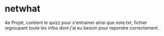 # netwhat

4e Projet, contient le quizz pour s'entrainer ainsi que note.txt, fichier regroupant toute les infos dont j'ai eu besoin pour repondre correctement.

